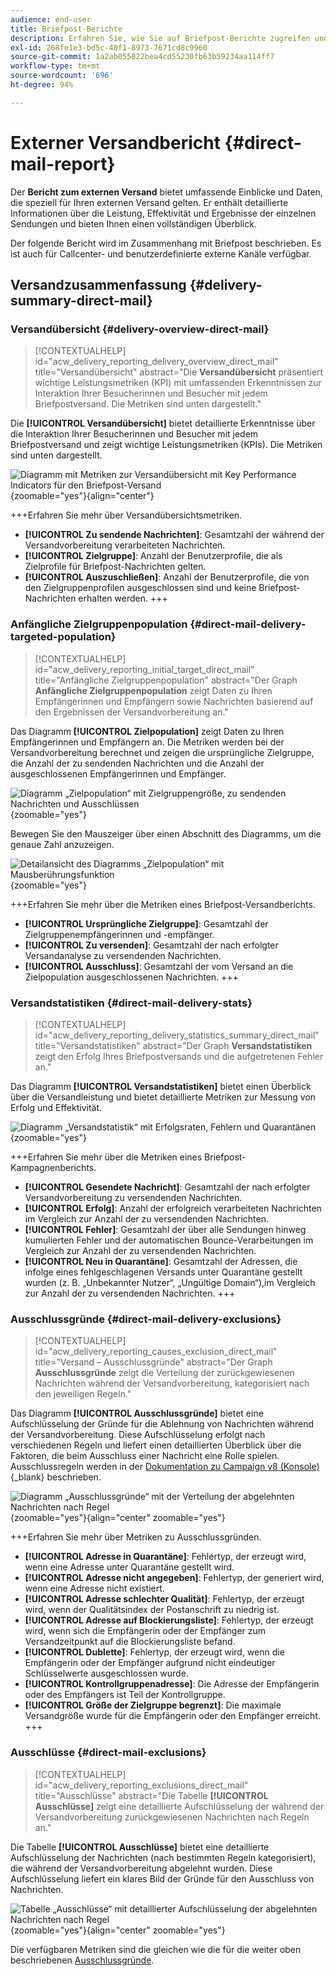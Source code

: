 ```yaml
---
audience: end-user
title: Briefpost-Berichte
description: Erfahren Sie, wie Sie auf Briefpost-Berichte zugreifen und diese verwenden können.
exl-id: 268fe1e3-bd5c-40f1-8973-7671cd8c9960
source-git-commit: 1a2ab055822bea4cd55230fb63b59234aa114ff7
workflow-type: tm+mt
source-wordcount: '696'
ht-degree: 94%

---
```


# Externer Versandbericht {#direct-mail-report}

Der **Bericht zum externen Versand** bietet umfassende Einblicke und Daten, die speziell für Ihren externen Versand gelten. Er enthält detaillierte Informationen über die Leistung, Effektivität und Ergebnisse der einzelnen Sendungen und bieten Ihnen einen vollständigen Überblick.

Der folgende Bericht wird im Zusammenhang mit Briefpost beschrieben. Es ist auch für Callcenter- und benutzerdefinierte externe Kanäle verfügbar.

## Versandzusammenfassung {#delivery-summary-direct-mail}

### Versandübersicht {#delivery-overview-direct-mail}

>[!CONTEXTUALHELP]
>id="acw_delivery_reporting_delivery_overview_direct_mail"
>title="Versandübersicht"
>abstract="Die **Versandübersicht** präsentiert wichtige Leistungsmetriken (KPI) mit umfassenden Erkenntnissen zur Interaktion Ihrer Besucherinnen und Besucher mit jedem Briefpostversand. Die Metriken sind unten dargestellt."

Die **[!UICONTROL Versandübersicht]** bietet detaillierte Erkenntnisse über die Interaktion Ihrer Besucherinnen und Besucher mit jedem Briefpostversand und zeigt wichtige Leistungsmetriken (KPIs).  Die Metriken sind unten dargestellt.

![Diagramm mit Metriken zur Versandübersicht mit Key Performance Indicators für den Briefpost-Versand](assets/direct-overview.png){zoomable="yes"}{align="center"}

+++Erfahren Sie mehr über Versandübersichtsmetriken.

* **[!UICONTROL Zu sendende Nachrichten]**: Gesamtzahl der während der Versandvorbereitung verarbeiteten Nachrichten.
* **[!UICONTROL Zielgruppe]**: Anzahl der Benutzerprofile, die als Zielprofile für Briefpost-Nachrichten gelten.
* **[!UICONTROL Auszuschließen]**: Anzahl der Benutzerprofile, die von den Zielgruppenprofilen ausgeschlossen sind und keine Briefpost-Nachrichten erhalten werden.
+++

### Anfängliche Zielgruppenpopulation {#direct-mail-delivery-targeted-population}

>[!CONTEXTUALHELP]
>id="acw_delivery_reporting_initial_target_direct_mail"
>title="Anfängliche Zielgruppenpopulation"
>abstract="Der Graph **Anfängliche Zielgruppenpopulation** zeigt Daten zu Ihren Empfängerinnen und Empfängern sowie Nachrichten basierend auf den Ergebnissen der Versandvorbereitung an."

Das Diagramm **[!UICONTROL Zielpopulation]** zeigt Daten zu Ihren Empfängerinnen und Empfängern an. Die Metriken werden bei der Versandvorbereitung berechnet und zeigen die ursprüngliche Zielgruppe, die Anzahl der zu sendenden Nachrichten und die Anzahl der ausgeschlossenen Empfängerinnen und Empfänger.

![Diagramm „Zielpopulation“ mit Zielgruppengröße, zu sendenden Nachrichten und Ausschlüssen](assets/direct-mail-delivery-targeted-population.png){zoomable="yes"}

Bewegen Sie den Mauszeiger über einen Abschnitt des Diagramms, um die genaue Zahl anzuzeigen.

![Detailansicht des Diagramms „Zielpopulation“ mit Mausberührungsfunktion](assets/direct-mail-delivery-targeted-population_2.png){zoomable="yes"}

+++Erfahren Sie mehr über die Metriken eines Briefpost-Versandberichts.

* **[!UICONTROL Ursprüngliche Zielgruppe]**: Gesamtzahl der Zielgruppenempfängerinnen und -empfänger.
* **[!UICONTROL Zu versenden]**: Gesamtzahl der nach erfolgter Versandanalyse zu versendenden Nachrichten.
* **[!UICONTROL Ausschluss]**: Gesamtzahl der vom Versand an die Zielpopulation ausgeschlossenen Nachrichten.
+++

### Versandstatistiken {#direct-mail-delivery-stats}

>[!CONTEXTUALHELP]
>id="acw_delivery_reporting_delivery_statistics_summary_direct_mail"
>title="Versandstatistiken"
>abstract="Der Graph **Versandstatistiken** zeigt den Erfolg Ihres Briefpostversands und die aufgetretenen Fehler an."

Das Diagramm **[!UICONTROL Versandstatistiken]** bietet einen Überblick über die Versandleistung und bietet detaillierte Metriken zur Messung von Erfolg und Effektivität.

![Diagramm „Versandstatistik“ mit Erfolgsraten, Fehlern und Quarantänen](assets/direct-mail-delivery-stats.png){zoomable="yes"}

+++Erfahren Sie mehr über die Metriken eines Briefpost-Kampagnenberichts.

* **[!UICONTROL Gesendete Nachricht]**: Gesamtzahl der nach erfolgter Versandvorbereitung zu versendenden Nachrichten.
* **[!UICONTROL Erfolg]**: Anzahl der erfolgreich verarbeiteten Nachrichten im Vergleich zur Anzahl der zu versendenden Nachrichten.
* **[!UICONTROL Fehler]**: Gesamtzahl der über alle Sendungen hinweg kumulierten Fehler und der automatischen Bounce-Verarbeitungen im Vergleich zur Anzahl der zu versendenden Nachrichten.
* **[!UICONTROL Neu in Quarantäne]**: Gesamtzahl der Adressen, die infolge eines fehlgeschlagenen Versands unter Quarantäne gestellt wurden (z. B. „Unbekannter Nutzer“, „Ungültige Domain“),im Vergleich zur Anzahl der zu versendenden Nachrichten.
+++

### Ausschlussgründe {#direct-mail-delivery-exclusions}

>[!CONTEXTUALHELP]
>id="acw_delivery_reporting_causes_exclusion_direct_mail"
>title="Versand – Ausschlussgründe"
>abstract="Der Graph **Ausschlussgründe** zeigt die Verteilung der zurückgewiesenen Nachrichten während der Versandvorbereitung, kategorisiert nach den jeweiligen Regeln."

Das Diagramm **[!UICONTROL Ausschlussgründe]** bietet eine Aufschlüsselung der Gründe für die Ablehnung von Nachrichten während der Versandvorbereitung. Diese Aufschlüsselung erfolgt nach verschiedenen Regeln und liefert einen detaillierten Überblick über die Faktoren, die beim Ausschluss einer Nachricht eine Rolle spielen. Ausschlussregeln werden in der [Dokumentation zu Campaign v8 (Konsole)](https://experienceleague.adobe.com/docs/campaign/campaign-v8/send/failures/delivery-failures.html?lang=de#email-error-types){_blank} beschrieben.

![Diagramm „Ausschlussgründe“ mit der Verteilung der abgelehnten Nachrichten nach Regel](assets/direct-mail-delivery-exclusions.png){zoomable="yes"}{align="center" zoomable="yes"}

+++Erfahren Sie mehr über Metriken zu Ausschlussgründen.

* **[!UICONTROL Adresse in Quarantäne]**: Fehlertyp, der erzeugt wird, wenn eine Adresse unter Quarantäne gestellt wird.
* **[!UICONTROL Adresse nicht angegeben]**: Fehlertyp, der generiert wird, wenn eine Adresse nicht existiert.
* **[!UICONTROL Adresse schlechter Qualität]**: Fehlertyp, der erzeugt wird, wenn der Qualitätsindex der Postanschrift zu niedrig ist.
* **[!UICONTROL Adresse auf Blockierungsliste]**: Fehlertyp, der erzeugt wird, wenn sich die Empfängerin oder der Empfänger zum Versandzeitpunkt auf die Blockierungsliste befand.
* **[!UICONTROL Dublette]**: Fehlertyp, der erzeugt wird, wenn die Empfängerin oder der Empfänger aufgrund nicht eindeutiger Schlüsselwerte ausgeschlossen wurde.
* **[!UICONTROL Kontrollgruppenadresse]**: Die Adresse der Empfängerin oder des Empfängers ist Teil der Kontrollgruppe.
* **[!UICONTROL Größe der Zielgruppe begrenzt]**: Die maximale Versandgröße wurde für die Empfängerin oder den Empfänger erreicht.
+++

### Ausschlüsse {#direct-mail-exclusions}

>[!CONTEXTUALHELP]
>id="acw_delivery_reporting_exclusions_direct_mail"
>title="Ausschlüsse"
>abstract="Die Tabelle **[!UICONTROL Ausschlüsse]** zeigt eine detaillierte Aufschlüsselung der während der Versandvorbereitung zurückgewiesenen Nachrichten nach Regeln an."

Die Tabelle **[!UICONTROL Ausschlüsse]** bietet eine detaillierte Aufschlüsselung der Nachrichten (nach bestimmten Regeln kategorisiert), die während der Versandvorbereitung abgelehnt wurden. Diese Aufschlüsselung liefert ein klares Bild der Gründe für den Ausschluss von Nachrichten.

![Tabelle „Ausschlüsse“ mit detaillierter Aufschlüsselung der abgelehnten Nachrichten nach Regel](assets/direct-mail-exclusions.png){zoomable="yes"}{align="center" zoomable="yes"}

Die verfügbaren Metriken sind die gleichen wie die für die weiter oben beschriebenen [Ausschlussgründe](#direct-mail-delivery-exclusions).